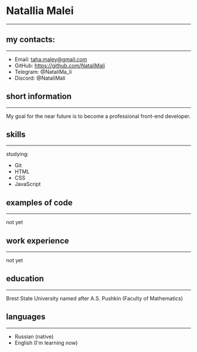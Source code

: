 Natallia Malei
==============
***

my contacts:
--------------
***

+ Email: taha.maley@gmail.com
+ GitHub: https://github.com/NataliMali
+ Telegram: @NataliMa_li
+ Discord: @NataliMali

short information
-----------------
***

My goal for the near future is to become a professional front-end developer.

skills
--------
***
studying:
+ Git
+ HTML
+ CSS
+ JavaScript

examples of code
----------------
***

not yet

work experience 
---------------
***

not yet

education
---------
***

Brest State University named after A.S. Pushkin (Faculty of Mathematics)

languages
---------
***

+ Russian (native)
+ English (I'm learning now)